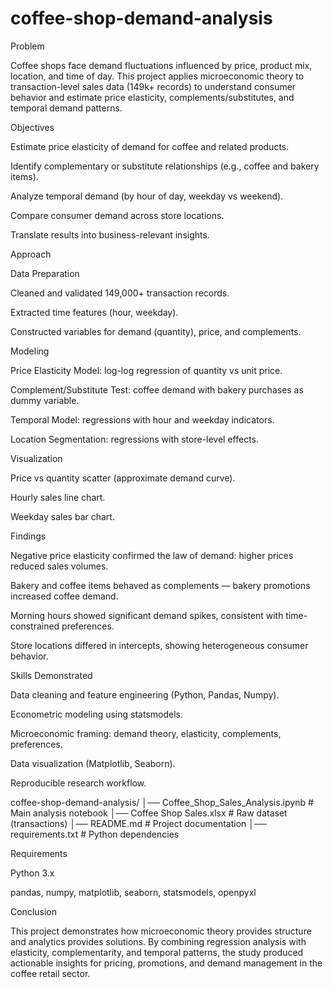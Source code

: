 # coffee-shop-demand-analysis
Problem

Coffee shops face demand fluctuations influenced by price, product mix, location, and time of day. This project applies microeconomic theory to transaction-level sales data (149k+ records) to understand consumer behavior and estimate price elasticity, complements/substitutes, and temporal demand patterns.

Objectives

Estimate price elasticity of demand for coffee and related products.

Identify complementary or substitute relationships (e.g., coffee and bakery items).

Analyze temporal demand (by hour of day, weekday vs weekend).

Compare consumer demand across store locations.

Translate results into business-relevant insights.

Approach

Data Preparation

Cleaned and validated 149,000+ transaction records.

Extracted time features (hour, weekday).

Constructed variables for demand (quantity), price, and complements.

Modeling

Price Elasticity Model: log-log regression of quantity vs unit price.

Complement/Substitute Test: coffee demand with bakery purchases as dummy variable.

Temporal Model: regressions with hour and weekday indicators.

Location Segmentation: regressions with store-level effects.

Visualization

Price vs quantity scatter (approximate demand curve).

Hourly sales line chart.

Weekday sales bar chart.

Findings

Negative price elasticity confirmed the law of demand: higher prices reduced sales volumes.

Bakery and coffee items behaved as complements — bakery promotions increased coffee demand.

Morning hours showed significant demand spikes, consistent with time-constrained preferences.

Store locations differed in intercepts, showing heterogeneous consumer behavior.

Skills Demonstrated

Data cleaning and feature engineering (Python, Pandas, Numpy).

Econometric modeling using statsmodels.

Microeconomic framing: demand theory, elasticity, complements, preferences.

Data visualization (Matplotlib, Seaborn).

Reproducible research workflow.

coffee-shop-demand-analysis/
│── Coffee_Shop_Sales_Analysis.ipynb   # Main analysis notebook
│── Coffee Shop Sales.xlsx             # Raw dataset (transactions)
│── README.md                          # Project documentation
│── requirements.txt                   # Python dependencies

Requirements

Python 3.x

pandas, numpy, matplotlib, seaborn, statsmodels, openpyxl


Conclusion

This project demonstrates how microeconomic theory provides structure and analytics provides solutions. By combining regression analysis with elasticity, complementarity, and temporal patterns, the study produced actionable insights for pricing, promotions, and demand management in the coffee retail sector.
